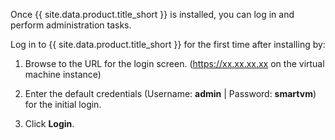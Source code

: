 Once {{ site.data.product.title_short }} is installed, you can log in and perform
administration tasks.

Log in to {{ site.data.product.title_short }} for the first time after installing by:

1.  Browse to the URL for the login screen. (<https://xx.xx.xx.xx> on
    the virtual machine instance)

2.  Enter the default credentials (Username: **admin** | Password:
    **smartvm**) for the initial login.

3.  Click **Login**.
